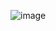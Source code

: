 ![image](https://github.com/firassaada/Leveraging-Terraform-and-AWS-for-Dynamic-Resource-Management/assets/94303698/5dccd0fb-8752-40ab-a438-4e9fd25d26e8)
